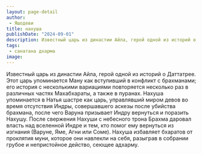 ```yaml
---
layout: page-detail
author:
 - Яшодеви
title: нахуша
publishDate: "2024-09-01"
description: Известный царь из династии Айла, герой одной из историй о Даттатрее. Этот царь упоминается Ману как вступивший в конфликт с брахманами; его история с несколькими вариациями повторяется несколько раз в различных частях Махабхараты, а также в пуранах. Нахуша упоминается в Натья шастре как царь, управлявший миром девов во время отсутствия Индры, совершавшего аскезы после убийства брахмана, после чего Варуна призывает Индру вернуться и поразить Нахушу. После свержения Нахуши с небесного трона Брахма даровал власть над вселенной Индре и тем, кто помог ему вернуться из изгнания (Варуне, Яме, Агни или Соме). Нахуша избавляет бхаратов от проклятия муни, которое они навлекли на себя, разыграв в собрании грубое и непристойное действо, сеющее адхарму.
tags:
 - санатана дхарма
image: 
---
```


Известный царь из династии Айла, герой одной из историй о Даттатрее. Этот царь упоминается Ману как вступивший в конфликт с брахманами; его история с несколькими вариациями повторяется несколько раз в различных частях Махабхараты, а также в пуранах. Нахуша упоминается в Натья шастре как царь, управлявший миром девов во время отсутствия Индры, совершавшего аскезы после убийства брахмана, после чего Варуна призывает Индру вернуться и поразить Нахушу. После свержения Нахуши с небесного трона Брахма даровал власть над вселенной Индре и тем, кто помог ему вернуться из изгнания (Варуне, Яме, Агни или Соме). Нахуша избавляет бхаратов от проклятия муни, которое они навлекли на себя, разыграв в собрании грубое и непристойное действо, сеющее адхарму.

